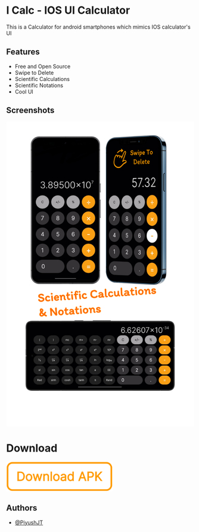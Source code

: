 # I Calc - IOS UI Calculator

This is a Calculator for android smartphones which mimics IOS calculator's UI


## Features

- Free and Open Source
- Swipe to Delete
- Scientific Calculations
- Scientific Notations
- Cool UI


## Screenshots

![App Screenshots](https://raw.githubusercontent.com/PiyushJT/ICalc/main/for_readme/screen_shots.jpg)


# Download

[<img src="https://raw.githubusercontent.com/PiyushJT/ICalc/main/for_readme/download_btn.png" alt='Download APK' height="80">](https://piyushjt.github.io/My-Apps/icalc_apks/ICalc_22.apk)


## Authors

- [@PiyushJT](https://www.github.com/PiyushJT)


